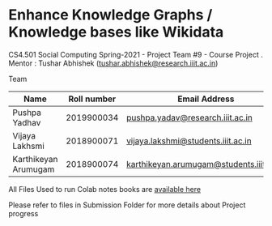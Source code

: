 # Enhance Knowledge Graphs / Knowledge bases like Wikidata
CS4.501 Social Computing Spring-2021 - Project Team #9 - Course Project .
Mentor : Tushar Abhishek (tushar.abhishek@research.iiit.ac.in)

Team 

| Name  | Roll number  |  Email Address |
|---|---|---|
|  Pushpa Yadhav |  2019900034 | pushpa.yadav@research.iiit.ac.in  |
| Vijaya Lakhsmi  |  2018900071 |  vijaya.lakshmi@students.iiit.ac.in |
|  Karthikeyan Arumugam |  2018900074 | karthikeyan.arumugam@students.iiit.ac.in  |


All Files Used to run Colab notes books are [available here](https://drive.google.com/drive/folders/1nz_Mz0dYWBb2j1Y21MIoZm-6XAk8vIfH?usp=sharing) 


Please refer to files in Submission Folder for more details about Project progress
